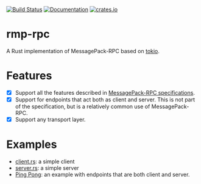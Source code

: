 [![Build Status](https://travis-ci.org/little-dude/rmp-rpc.svg?branch=master)](https://travis-ci.org/little-dude/rmp-rpc)
[![Documentation](https://docs.rs/rmp-rpc/badge.svg)](https://docs.rs/crate/rmp-rpc)
[![crates.io](https://img.shields.io/crates/v/rmp-rpc.svg)](https://crates.io/crates/rmp-rpc)

rmp-rpc
=======

A Rust implementation of MessagePack-RPC based on [tokio](http://tokio.rs/).

Features
========

- [X] Support all the features described in [MessagePack-RPC specifications](https://github.com/msgpack/msgpack/blob/master/spec.md).
- [X] Support for endpoints that act both as client and server. This is not part of the specification, but is a relatively common use of MessagePack-RPC.
- [X] Support any transport layer.

Examples
========

- [client.rs](https://github.com/little-dude/rmp-rpc/blob/master/examples/client.rs): a simple client
- [server.rs](https://github.com/little-dude/rmp-rpc/blob/master/examples/server.rs): a simple server
- [Ping Pong](https://github.com/little-dude/rmp-rpc/blob/master/examples/ping_pong.rs): an example with endpoints that are both client and server.
